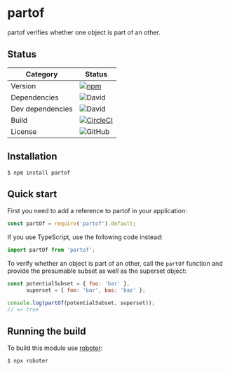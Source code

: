 # partof

partof verifies whether one object is part of an other.

## Status

| Category         | Status                                                                                                                                   |
| ---------------- | ---------------------------------------------------------------------------------------------------------------------------------------- |
| Version          | [![npm](https://img.shields.io/npm/v/partof)](https://www.npmjs.com/package/partof)                                                      |
| Dependencies     | ![David](https://img.shields.io/david/thenativeweb/partof)                                                                               |
| Dev dependencies | ![David](https://img.shields.io/david/dev/thenativeweb/partof)                                                                           |
| Build            | [![CircleCI](https://img.shields.io/circleci/build/github/thenativeweb/partof)](https://circleci.com/gh/thenativeweb/partof/tree/master) |
| License          | ![GitHub](https://img.shields.io/github/license/thenativeweb/partof)                                                                     |

## Installation

```shell
$ npm install partof
```

## Quick start

First you need to add a reference to partof in your application:

```javascript
const partOf = require('partof').default;
```

If you use TypeScript, use the following code instead:

```typescript
import partOf from 'partof';
```

To verify whether an object is part of an other, call the `partOf` function and provide the presumable subset as well as the superset object:

```javascript
const potentialSubset = { foo: 'bar' },
      superset = { foo: 'bar', bas: 'baz' };

console.log(partOf(potentialSubset, superset));
// => true
```

## Running the build

To build this module use [roboter](https://www.npmjs.com/package/roboter):

```shell
$ npx roboter
```
